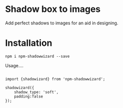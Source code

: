 # Shadow box to images

Add perfect shadows to images  for an aid in designing.

# Installation

`npm i npm-shadowwizard --save`

Usage....

```

import {shadowizard} from 'npm-shadowwizard';

shadowizard({
    shadow_type: 'soft',
    padding:false
});


```
